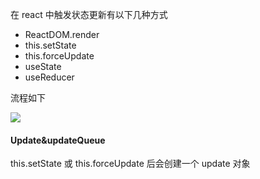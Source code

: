 在 react 中触发状态更新有以下几种方式

- ReactDOM.render
- this.setState
- this.forceUpdate
- useState
- useReducer

流程如下

![](https://gitee.com/xiaochen1024/assets/raw/master/assets/20210529105900.png)

#### Update&updateQueue

this.setState 或 this.forceUpdate 后会创建一个 update 对象

```js

```

